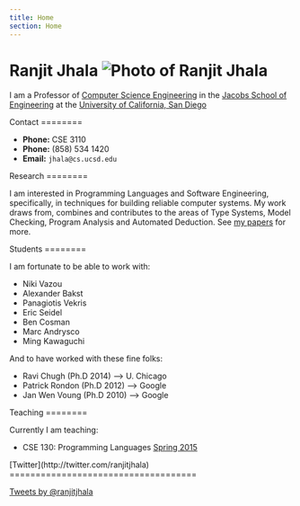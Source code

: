 ```yaml
---
title: Home
section: Home
---
```


# Ranjit Jhala ![Photo of Ranjit Jhala](/pics/jhala-mug-psy.jpg)


I am a Professor of [Computer Science Engineering](http://www.cs.ucsd.edu)
in the [Jacobs School of Engineering]( )
at the
[University of California, San Diego](http://www.ucsd.edu)

<div class="section">
Contact
========

+ **Phone:** CSE 3110
+ **Phone:** (858) 534 1420
+ **Email:** `jhala@cs.ucsd.edu`

</div>


<div class="section">
Research
========

I am interested in Programming Languages and Software Engineering,
specifically, in techniques for building reliable computer systems.
My work draws from, combines and contributes to the areas of Type
Systems, Model Checking, Program Analysis and Automated Deduction.
See [my papers](/research/index.html) for more.
</div>


<div class="section">
Students
========

I am fortunate to be able to work with:

+ Niki Vazou
+ Alexander Bakst
+ Panagiotis Vekris
+ Eric Seidel
+ Ben Cosman
+ Marc Andrysco
+ Ming Kawaguchi

And to have worked with these fine folks:

+ Ravi Chugh (Ph.D 2014) --> U. Chicago
+ Patrick Rondon (Ph.D 2012) --> Google
+ Jan Wen Voung (Ph.D 2010)  --> Google
</div>


<div class="section">
Teaching
========

Currently I am teaching:

+ CSE 130: Programming Languages [Spring 2015](http://cseweb.ucsd.edu/classes/sp15/cse130-a/)
</div>


<div class="section">
[Twitter](http://twitter.com/ranjitjhala)
====================================

 <a class="twitter-timeline" href="https://twitter.com/ranjitjhala" height="2em" data-widget-id="364574639483129859" data-chrome="nofooter noborders noheader noscrollbar transparent" data-tweet-limit="1" data-show-replies="false">Tweets by @ranjitjhala</a>
 <script>!function(d,s,id){var js,fjs=d.getElementsByTagName(s)[0],p=/^http:/.test(d.location)?'http':'https';if(!d.getElementById(id)){js=d.createElement(s);js.id=id;js.src=p+"://platform.twitter.com/widgets.js";fjs.parentNode.insertBefore(js,fjs);}}(document,"script","twitter-wjs");</script>

</div>
